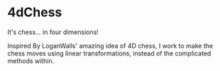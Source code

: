 4dChess
=======

It's chess... in four dimensions!

Inspired By LoganWalls' amazing idea of 4D chess, I work to make the chess moves using linear transformations,
instead of the complicated methods within.

